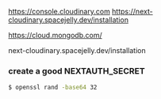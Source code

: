 https://console.cloudinary.com
https://next-cloudinary.spacejelly.dev/installation

https://cloud.mongodb.com/

next-cloudinary.spacejelly.dev/installation

### create a good NEXTAUTH_SECRET

```bash
$ openssl rand -base64 32
```
